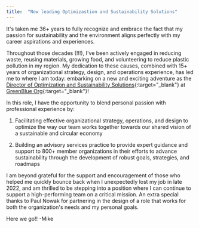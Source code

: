 ```yaml
---
title:  "Now leading Optimizastion and Sustainability Solutions"
---
```


It's taken me 36+ years to fully recognize and embrace the fact that my passion for sustainability and the environment aligns perfectly with my career aspirations and experiences.

Throughout those decades (!!!), I've been actively engaged in reducing waste, reusing materials, growing food, and volunteering to reduce plastic pollution in my region. My dedication to these causes, combined with 15+ years of organizational strategy, design, and operations experience, has led me to where I am today: embarking on a new and exciting adventure as the [Director of Optimization and Sustainability Solutions](https://greenblue.org/author/mike-tannenbaum/){:target="_blank"} at [GreenBlue Org](https://greenblue.org/){:target="_blank"}!

In this role, I have the opportunity to blend personal passion with professional experience by:

1. Facilitating effective organizational strategy, operations, and design to optimize the way our team works together towards our shared vision of a sustainable and circular economy

2. Building an advisory services practice to provide expert guidance and support to 800+ member organizations in their efforts to advance sustainability through the development of robust goals, strategies, and roadmaps

I am beyond grateful for the support and encouragement of those who helped me quickly bounce back when I unexpectedly lost my job in late 2022, and am thrilled to be stepping into a position where I can continue to support a high-performing team on a critical mission. An extra special thanks to Paul Nowak for partnering in the design of a role that works for both the organization's needs and my personal goals.

Here we go!!
-Mike
